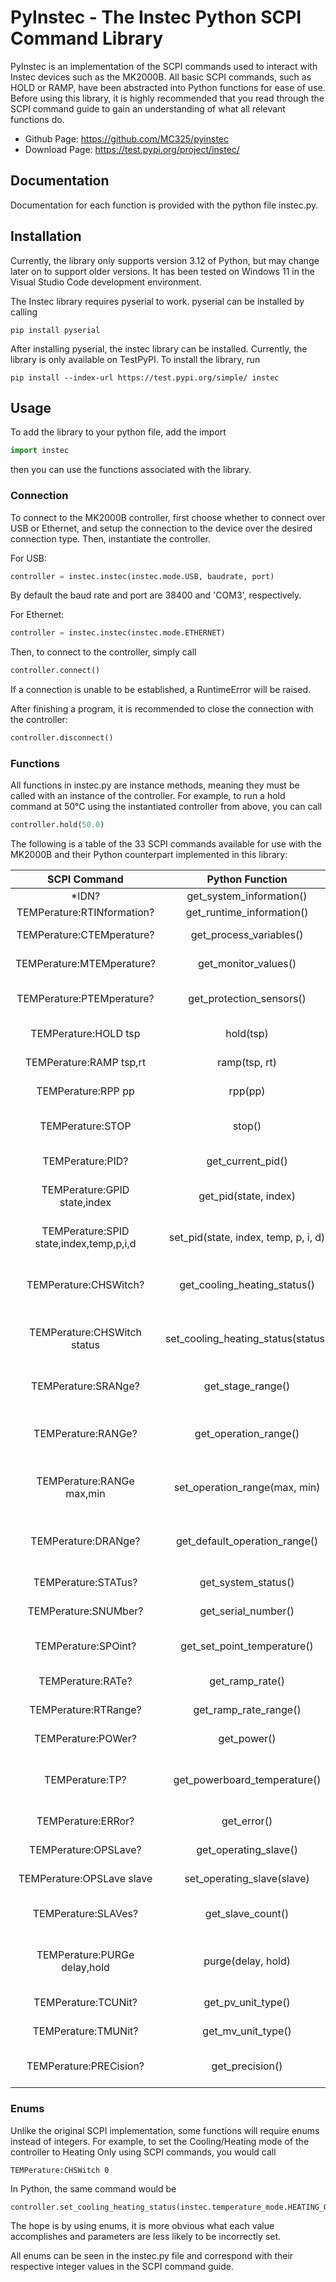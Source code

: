 # PyInstec - The Instec Python SCPI Command Library

PyInstec is an implementation of the SCPI commands used to interact with Instec devices such as the MK2000B.
All basic SCPI commands, such as HOLD or RAMP, have been abstracted into Python functions for ease of use.
Before using this library, it is highly recommended that you read through the SCPI command guide to gain an understanding of what all relevant functions do.

- Github Page: https://github.com/MC325/pyinstec
- Download Page: https://test.pypi.org/project/instec/

## Documentation
Documentation for each function is provided with the python file instec.py.

## Installation
Currently, the library only supports version 3.12 of Python, but may change later on to support older versions. It has been tested on Windows 11 in the Visual Studio Code development environment.

The Instec library requires pyserial to work. pyserial can be installed by calling
```shell
pip install pyserial
```

After installing pyserial, the instec library can be installed.
Currently, the library is only available on TestPyPI. To install the library, run
```shell
pip install --index-url https://test.pypi.org/simple/ instec
```

## Usage
To add the library to your python file, add the import

```python
import instec
```

then you can use the functions associated with the library.

### Connection

To connect to the MK2000B controller, first choose whether to connect over USB or Ethernet, and setup the connection to the device over the desired connection type.
Then, instantiate the controller.

For USB:
```python
controller = instec.instec(instec.mode.USB, baudrate, port)
```
By default the baud rate and port are 38400 and 'COM3', respectively.

For Ethernet:
```python
controller = instec.instec(instec.mode.ETHERNET)
```

Then, to connect to the controller, simply call
```python
controller.connect()
```


If a connection is unable to be established, a RuntimeError will be raised.

After finishing a program, it is recommended to close the connection with the controller:
```python
controller.disconnect()
```

### Functions

All functions in instec.py are instance methods, meaning they must be called with an instance of the controller. For example,
to run a hold command at 50°C using the instantiated controller from above, you can call
```python
controller.hold(50.0)
```

The following is a table of the 33 SCPI commands available for use with the MK2000B and their Python counterpart implemented in this library:

| SCPI Command                  | Python Function               | Usage                                     |
| :---------------------------: |:----------------------------: | :---------------------------------------: |
| *IDN?                         | get_system_information()      | Get system info                           |
| TEMPerature:RTINformation?    | get_runtime_information()     | Get runtime info                          |
| TEMPerature:CTEMperature?     | get_process_variables()       | Get PV temperatures                       |
| TEMPerature:MTEMperature?     | get_monitor_values()          | Get MV temperatures                       |
| TEMPerature:PTEMperature?     | get_protection_sensors()      | Get protection sensor temperatures        |
| TEMPerature:HOLD tsp          | hold(tsp)                     | Hold at TSP temperature                   |
| TEMPerature:RAMP tsp,rt       | ramp(tsp, rt)                 | Ramp to TSP temperature                   |
| TEMPerature:RPP pp            | rpp(pp)                       | Run at PP power level                     |
| TEMPerature:STOP              | stop()                        | Stop all temperature control              |
| TEMPerature:PID?              | get_current_pid()             | Get current PID value                     |
| TEMPerature:GPID state,index  | get_pid(state, index)         | Get PID at specified table and index      |
| TEMPerature:SPID state,index,temp,p,i,d | set_pid(state, index, temp, p, i, d) | Set PID at specified table and index |
| TEMPerature:CHSWitch?         | get_cooling_heating_status()  | Get the Heating/Cooling mode of the controller |
| TEMPerature:CHSWitch status   | set_cooling_heating_status(status)| Set the Heating/Cooling mode of the controller |
| TEMPerature:SRANge?           | get_stage_range()             | Get the stage temperature range           |
| TEMPerature:RANGe?            | get_operation_range()         | Get the operation temperature range       |
| TEMPerature:RANGe max,min     | set_operation_range(max, min) | Set the operation temperature range       |
| TEMPerature:DRANge?           | get_default_operation_range() | Get the default operation temperature range |
| TEMPerature:STATus?           | get_system_status()           | Get the current system status             |
| TEMPerature:SNUMber?          | get_serial_number()           | Get the system serial number              |
| TEMPerature:SPOint?           | get_set_point_temperature()   | Get the set point (TSP) temperature       |
| TEMPerature:RATe?             | get_ramp_rate()               | Get the current ramp rate                 |
| TEMPerature:RTRange?          | get_ramp_rate_range()         | Get the range of the ramp rate            |
| TEMPerature:POWer?            | get_power()                   | Get the current power value               |
| TEMPerature:TP?               | get_powerboard_temperature()  | Get the current powerboard RTD temperature |
| TEMPerature:ERRor?            | get_error()                   | Get the current error                     |
| TEMPerature:OPSLave?          | get_operating_slave()         | Get the operating slave                   |
| TEMPerature:OPSLave slave     | set_operating_slave(slave)    | Set the operating slave                   |
| TEMPerature:SLAVes?           | get_slave_count()             | Get the number of connected slaves        |
| TEMPerature:PURGe delay,hold  | purge(delay, hold)            | Complete a gas purge for the specified duration |
| TEMPerature:TCUNit?           | get_pv_unit_type()            | Get unit type of PV                       |
| TEMPerature:TMUNit?           | get_mv_unit_type()            | Get unit type of MV                       |
| TEMPerature:PRECision?        | get_precision()               | Get the decimal precision of PV and MV    |

### Enums

Unlike the original SCPI implementation, some functions will require enums instead of integers. For example, to set the
Cooling/Heating mode of the controller to Heating Only using SCPI commands, you would call
```shell
TEMPerature:CHSWitch 0
```

In Python, the same command would be
```python
controller.set_cooling_heating_status(instec.temperature_mode.HEATING_ONLY)
```

The hope is by using enums, it is more obvious what each value accomplishes and parameters are less likely to be incorrectly set.

All enums can be seen in the instec.py file and correspond with their respective integer values in the SCPI command guide.
